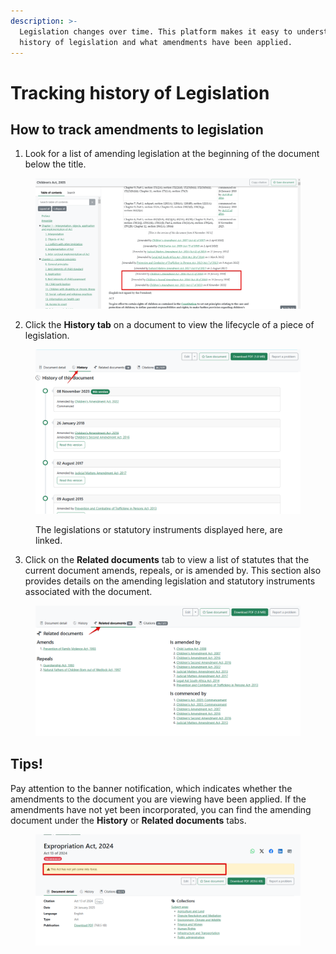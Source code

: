 ```yaml
---
description: >-
  Legislation changes over time. This platform makes it easy to understand the
  history of legislation and what amendments have been applied.
---
```


# Tracking history of Legislation

## How to track amendments to legislation&#x20;

1. Look for a list of amending legislation at the beginning of the document below the title.

<figure><img src="../.gitbook/assets/seylii--legislation 7 (1).png" alt=""><figcaption></figcaption></figure>

2. Click the **History tab** on a document to view the lifecycle of a piece of legislation.

<figure><img src="../.gitbook/assets/seylii--legislation 8.png" alt=""><figcaption><p>The legislations or statutory instruments displayed here, are linked.</p></figcaption></figure>

3. Click on the **Related documents** tab to view a list of statutes that the current document amends, repeals, or is amended by. This section also provides details on the amending legislation and statutory instruments associated with the document.

<figure><img src="../.gitbook/assets/seylii--legislation 9.png" alt=""><figcaption></figcaption></figure>

## Tips!

Pay attention to the banner notification, which indicates whether the amendments to the document you are viewing have been applied. If the amendments have not yet been incorporated, you can find the amending document under the **History** or **Related documents** tabs.

<figure><img src="../.gitbook/assets/seylii--legislation 10.png" alt=""><figcaption></figcaption></figure>